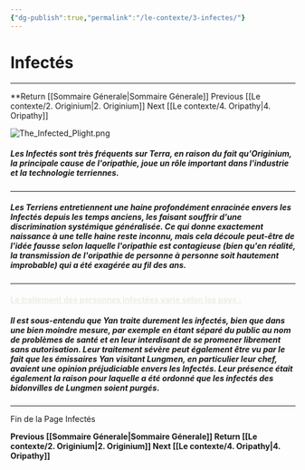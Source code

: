 ```yaml
---
{"dg-publish":true,"permalink":"/le-contexte/3-infectes/"}
---
```


# Infectés
---
**Return [[Sommaire Génerale\|Sommaire Génerale]]
Previous [[Le contexte/2. Originium\|2. Originium]]
Next [[Le contexte/4. Oripathy\|4. Oripathy]]


![The_Infected_Plight.png](/img/user/Les%20photos/Les%20Backgrounds/Lungmen/The_Infected_Plight.png)
##### Les Infectés sont très fréquents sur Terra, en raison du fait qu'Originium, la principale cause de l'oripathie, joue un rôle important dans l'industrie et la technologie terriennes.

-----------
##### Les Terriens entretiennent une haine profondément enracinée envers les Infectés depuis les temps anciens, les faisant souffrir d'une discrimination systémique généralisée. Ce qui donne exactement naissance à une telle haine reste inconnu, mais cela découle peut-être de l'idée fausse selon laquelle l'oripathie est contagieuse (bien qu'en réalité, la transmission de l'oripathie de personne à personne soit hautement improbable) qui a été exagérée au fil des ans.

-----------------------
#### <font color="#eeece1"><u>Le traitement des personnes infectées varie selon les pays :</u></font>

##### Il est sous-entendu que Yan traite durement les infectés, bien que dans une bien moindre mesure, par exemple en étant séparé du public au nom de problèmes de santé et en leur interdisant de se promener librement sans autorisation. Leur traitement sévère peut également être vu par le fait que les émissaires Yan visitant Lungmen, en particulier leur chef, avaient une opinion préjudiciable envers les Infectés. Leur présence était également la raison pour laquelle a été ordonné que les infectés des bidonvilles de Lungmen soient purgés.

----

Fin de la Page Infectés 

**Previous [[Sommaire Génerale\|Sommaire Génerale]]
Return [[Le contexte/2. Originium\|2. Originium]]
Next [[Le contexte/4. Oripathy\|4. Oripathy]]**
